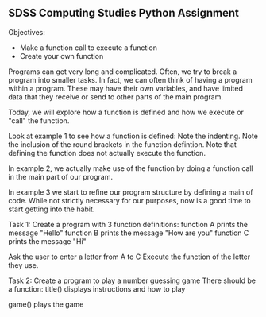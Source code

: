 ## SDSS Computing Studies Python Assignment


Objectives:
* Make a function call to execute a function
* Create your own function

Programs can get very long and complicated.  Often, we try to break a program into smaller tasks.  In fact, we can often think of having a program within a program.  These may have their own variables, and have limited data that they receive or send to other parts of the main program.

Today, we will explore how a function is defined and how we execute or "call" the function.

Look at example 1 to see how a function is defined:
Note the indenting. 
Note the inclusion of the round brackets in the function defintion.
Note that defining the function does not actually execute the function.

In example 2, we actually make use of the function by doing a function call in the main part of our program.

In example 3 we start to refine our program structure by defining a main of code.
While not strictly necessary for our purposes, now is a good time to start getting  into the habit.

Task 1:
Create a program with 3 function definitions:
function A prints the message "Hello"
function B prints the message "How are you"
function C prints the message "Hi"

Ask the user to enter a letter from A to C
Execute the function of the letter they use.

Task 2:
Create a program to play a number guessing game
There should be a function:
title()
displays instructions and how to play

game()
plays the game

